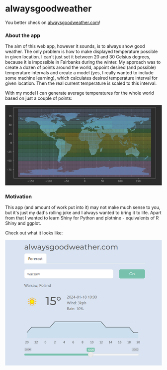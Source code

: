 # alwaysgoodweather

You better check on [alwaysgoodweather.com](https://alwaysgoodweather.shinyapps.io/forecast/)!

### About the app

The aim of this web app, however it sounds, is to always show good weather. The only problem is how to make displayed
temperature possible in given location. I can't just set it between 20 and 30 Celsius degrees, because it is impossible 
in Fairbanks during the winter. My approach was to create a dozen of points around the world, appoint desired
(and possible) temperature intervals and create a model (yes, I really wanted to include some machine learning), 
which calculates desired temperature interval for given location. Then the real current temperature is scaled to this
interval.

With my model I can generate average temperatures for the whole world based on just a couple of points:

![World Map](https://github.com/tymsoncyferki/alwaysgoodweather/blob/main/readme_files/world.png)

### Motivation

This app (and amount of work put into it) may not make much sense to you, but it's just my dad's rolling joke
and I always wanted to bring it to life. Apart from that I wanted to learn Shiny for Python and plotnine - 
equivalents of R Shiny and ggplot. 

Check out what it looks like:

![World Map](https://github.com/tymsoncyferki/alwaysgoodweather/blob/main/readme_files/app.png)


